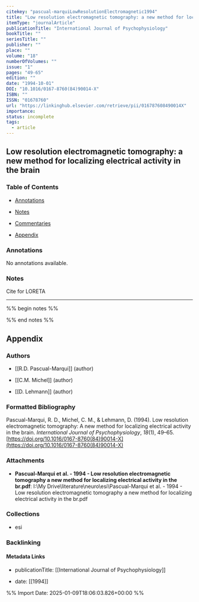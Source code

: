 ```yaml
---
citekey: "pascual-marquiLowResolutionElectromagnetic1994"
title: "Low resolution electromagnetic tomography: a new method for localizing electrical activity in the brain"
itemType: "journalArticle"
publicationTitle: "International Journal of Psychophysiology"
bookTitle: ""
seriesTitle: ""
publisher: ""
place: ""
volume: "18"
numberOfVolumes: ""
issue: "1"
pages: "49-65"
edition: ""
date: "1994-10-01"
DOI: "10.1016/0167-8760(84)90014-X"
ISBN: ""
ISSN: "01678760"
url: "https://linkinghub.elsevier.com/retrieve/pii/016787608490014X"
importance: 
status: incomplete
tags:
  - article
---
```


## Low resolution electromagnetic tomography: a new method for localizing electrical activity in the brain

### Table of Contents

- [Annotations](#annotations)

- [Notes](#notes)

+ [Commentaries](#commentaries)

- [Appendix](#appendix)

### Annotations


No annotations available.


### Notes



Cite for LORETA

---



%% begin notes %%

<!-- Write your personal notes here -->

%% end notes %%

## Appendix

### Authors


- [[R.D. Pascual-Marqui]] (author)

- [[C.M. Michel]] (author)

- [[D. Lehmann]] (author)




### Formatted Bibliography

Pascual-Marqui, R. D., Michel, C. M., & Lehmann, D. (1994). Low resolution electromagnetic tomography: A new method for localizing electrical activity in the brain. _International Journal of Psychophysiology_, _18_(1), 49–65. [https://doi.org/10.1016/0167-8760(84)90014-X](https://doi.org/10.1016/0167-8760(84)90014-X)




### Attachments


- **Pascual-Marqui et al. - 1994 - Low resolution electromagnetic tomography a new method for localizing electrical activity in the br.pdf**: I:\My Drive\literature\neuro\esi\Pascual-Marqui et al. - 1994 - Low resolution electromagnetic tomography a new method for localizing electrical activity in the br.pdf




### Collections


- esi





### Backlinking


#### Metadata Links


- publicationTitle: [[International Journal of Psychophysiology]]




- date: [[1994]]





<!-- Any additional notes or comments -->


%% Import Date: 2025-01-09T18:06:03.826+00:00 %%
